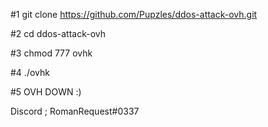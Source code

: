 #1
git clone https://github.com/Pupzles/ddos-attack-ovh.git


#2
cd ddos-attack-ovh


#3
chmod 777 ovhk


#4
./ovhk 


#5
OVH DOWN :)


Discord ; RomanRequest#0337
